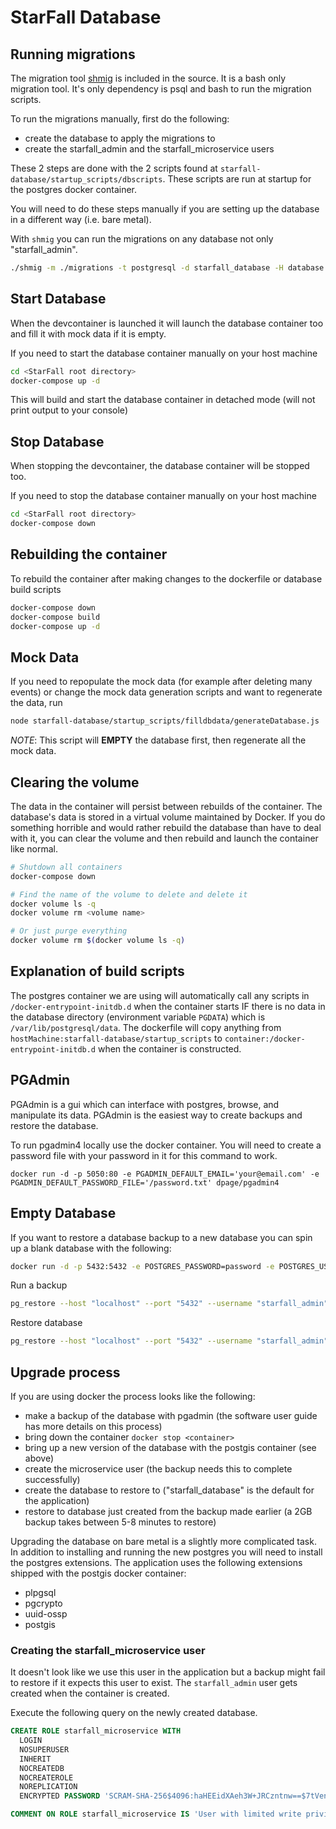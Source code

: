 <!-- 
# ------------------------------------------------------------------------
# Licensed to the Apache Software Foundation (ASF) under one
# or more contributor license agreements.  See the NOTICE file
# distributed with this work for additional information
# regarding copyright ownership.  The ASF licenses this file
# to you under the Apache License, Version 2.0 (the
# "License"); you may not use this file except in compliance
# with the License.  You may obtain a copy of the License at
#
#     http://www.apache.org/licenses/LICENSE-2.0
#
# Unless required by applicable law or agreed to in writing,
# software distributed under the License is distributed on an
# "AS IS" BASIS, WITHOUT WARRANTIES OR CONDITIONS OF ANY
# KIND, either express or implied.  See the License for the
# specific language governing permissions and limitations
# under the License.
# ------------------------------------------------------------------------
-->
# StarFall Database

## Running migrations

The migration tool [shmig](https://github.com/mbucc/shmig) is included in the source. It is a bash only migration tool. It's only dependency is psql and bash to run the migration scripts.

To run the migrations manually, first do the following:

- create the database to apply the migrations to
- create the starfall_admin and the starfall_microservice users

These 2 steps are done with the 2 scripts found at `starfall-database/startup_scripts/dbscripts`. These scripts are run at startup for the postgres docker container.

You will need to do these steps manually if you are setting up the database in a different way (i.e. bare metal).


With `shmig` you can run the migrations on any database not only "starfall_admin".

```sh
./shmig -m ./migrations -t postgresql -d starfall_database -H database -l starfall_admin -p password -P 5432 -s shmig_version migrate
```

## Start Database

When the devcontainer is launched it will launch the database container too and
fill it with mock data if it is empty.

If you need to start the database container manually on your host machine

```bash
cd <StarFall root directory>
docker-compose up -d
```

This will build and start the database container in detached mode (will not
print output to your console)

## Stop Database

When stopping the devcontainer, the database container will be stopped too.

If you need to stop the database container manually on your host machine

```bash
cd <StarFall root directory>
docker-compose down
```

## Rebuilding the container

To rebuild the container after making changes to the dockerfile or database
build scripts

```bash
docker-compose down
docker-compose build
docker-compose up -d
```

## Mock Data

If you need to repopulate the mock data (for example after deleting many
events) or change the mock data generation scripts and want to regenerate the
data, run

```bash
node starfall-database/startup_scripts/filldbdata/generateDatabase.js
```

_NOTE_: This script will **EMPTY** the database first, then regenerate all the
mock data.

## Clearing the volume

The data in the container will persist between rebuilds of the container. The
database's data is stored in a virtual volume maintained by Docker. If you do
something horrible and would rather rebuild the database than have to deal with
it, you can clear the volume and then rebuild and launch the container like
normal.

```bash
# Shutdown all containers
docker-compose down

# Find the name of the volume to delete and delete it
docker volume ls -q
docker volume rm <volume name>

# Or just purge everything
docker volume rm $(docker volume ls -q)
```

## Explanation of build scripts

The postgres container we are using will automatically call any scripts in
`/docker-entrypoint-initdb.d` when the container starts IF there is no data in
the database directory (environment variable `PGDATA`) which is
`/var/lib/postgresql/data`. The dockerfile will copy anything from
`hostMachine:starfall-database/startup_scripts` to
`container:/docker-entrypoint-initdb.d` when the container is constructed.

## PGAdmin

PGAdmin is a gui which can interface with postgres, browse, and manipulate its
data. PGAdmin is the easiest way to create backups and restore the database.

To run pgadmin4 locally use the docker container. You will need to create a password file with your password in it for this command to work.

```
docker run -d -p 5050:80 -e PGADMIN_DEFAULT_EMAIL='your@email.com' -e PGADMIN_DEFAULT_PASSWORD_FILE='/password.txt' dpage/pgadmin4
```

## Empty Database

If you want to restore a database backup to a new database you can spin up a blank database with the following:

```sh
docker run -d -p 5432:5432 -e POSTGRES_PASSWORD=password -e POSTGRES_USER=starfall_admin -e POSTGRES_DB=starfall_database --name starfall_database postgis/postgis:15-3.4
```

Run a backup
```sh
pg_restore --host "localhost" --port "5432" --username "starfall_admin" --no-password --dbname "starfall_database" --verbose "starfall_backup_<date>"
```

Restore database
```sh
pg_restore --host "localhost" --port "5432" --username "starfall_admin" --no-password --dbname "starfall_database" --verbose "starfall_backup_<date>"
```

## Upgrade process

If you are using docker the process looks like the following:

- make a backup of the database with pgadmin (the software user guide has more details on this process)
- bring down the container `docker stop <container>`
- bring up a new version of the database with the postgis container (see above)
- create the microservice user (the backup needs this to complete successfully)
- create the database to restore to ("starfall_database" is the default for the application)
- restore to database just created from the backup made earlier (a 2GB backup takes between 5-8 minutes to restore)

Upgrading the database on bare metal is a slightly more complicated task. In addition to installing and running the new postgres you will need to install the postgres extensions. The application uses the following extensions shipped with the postgis docker container:

- plpgsql
- pgcrypto
- uuid-ossp
- postgis

### Creating the starfall_microservice user

It doesn't look like we use this user in the application but a backup might fail to restore if it expects this user to exist. The `starfall_admin` user gets created when the container is created.

Execute the following query on the newly created database.

```sql
CREATE ROLE starfall_microservice WITH
  LOGIN
  NOSUPERUSER
  INHERIT
  NOCREATEDB
  NOCREATEROLE
  NOREPLICATION
  ENCRYPTED PASSWORD 'SCRAM-SHA-256$4096:haHEEidXAeh3W+JRCzntnw==$7tVen5pqRZ6/Q5fItikZUhODDw3kBfbmlGtFPZbgWHI=:ggIuUMIy6zfgSqrP1b4FGK7BzpB1CRFBKctcB5NYttU=';

COMMENT ON ROLE starfall_microservice IS 'User with limited write privileges.';
```
